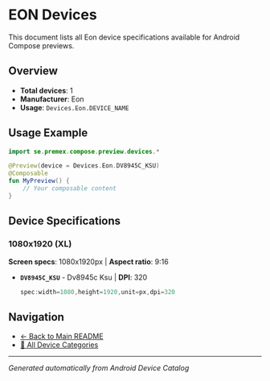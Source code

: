 # EON Devices

This document lists all Eon device specifications available for Android Compose previews.

## Overview

- **Total devices**: 1
- **Manufacturer**: Eon
- **Usage**: `Devices.Eon.DEVICE_NAME`

## Usage Example

```kotlin
import se.premex.compose.preview.devices.*

@Preview(device = Devices.Eon.DV8945C_KSU)
@Composable
fun MyPreview() {
    // Your composable content
}
```

## Device Specifications

### 1080x1920 (XL)

**Screen specs**: 1080x1920px | **Aspect ratio**: 9:16

- **`DV8945C_KSU`** - Dv8945c Ksu | **DPI**: 320
  ```kotlin
  spec:width=1080,height=1920,unit=px,dpi=320
  ```

## Navigation

- [← Back to Main README](../../README.md)
- [📱 All Device Categories](../README.md)

---
*Generated automatically from Android Device Catalog*
